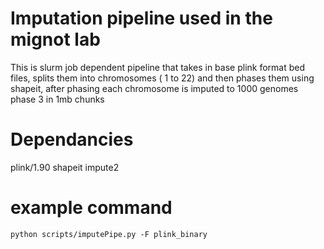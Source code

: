 # Imputation pipeline used in the mignot lab
This is slurm job dependent pipeline that takes in base plink format bed files, splits them into chromosomes ( 1 to 22) and then phases them using shapeit, after phasing each chromosome is imputed to 1000 genomes phase 3 in 1mb chunks
# Dependancies
plink/1.90
 shapeit
 impute2
# example command
```python scripts/imputePipe.py -F plink_binary```
